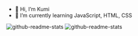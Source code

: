 - 👋 Hi, I’m Kumi
- 🌱 I’m currently learning JavaScript, HTML, CSS


<!---
Kumi-H/Kumi-H is a ✨ special ✨ repository because its `README.md` (this file) appears on your GitHub profile.
You can click the Preview link to take a look at your changes.
--->
![github-readme-stats](https://k-repository-b3ka.vercel.app/api/?username=Kumi-H&theme=radical&show_icons=true)
![github-readme-stats](https://k-repository-b3ka.vercel.app/api/top-langs/?username=Kumi-H&theme=radical)

